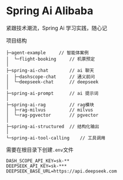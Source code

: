 # Spring Ai Alibaba
紧跟技术潮流，Spring Ai 学习实践，随心记

项目结构
```text
├─agent-example     // 智能体案例
│  └─flight-booking     // 机票预定
│
├─spring-ai-chat        // ai 聊天
│  ├─dashscope-chat     // 通义前问
│  └─deepseek-chat      // deepseek
│
├─spring-ai-prompt      // ai 提示词
│
├─spring-ai-rag         // rag模块
│  ├─rag-milvus         // milvus
│  └─rag-pgvector       // pgvector
│
├─spring-ai-structured  // 结构化输出
│
└─spring-ai-tool-calling    // 工具调用
```
需要在根目录下创建`.env`文件

```text
DASH_SCOPE_API_KEY=sk-**
DEEPSEEK_API_KEY=sk-***
DEEPSEEK_BASE_URL=https://api.deepseek.com
```

